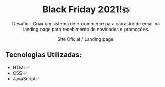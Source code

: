<h1 align='center'> Black Friday 2021!💥</h1>
<p align = 'center'> Desafio - Criar um sistema de e-commerce para cadastro de email na landing page para recebimento de novidades e promoções.</p>
<p align = 'center'>  Site Oficial / Landing page: </p>

<h2>Tecnologias Utilizadas:</h2>
<ul>
  <li> HTML✅</li>
  <li> CSS ✅</li>
  <li> JavaScript✅</li>
  </ul>



